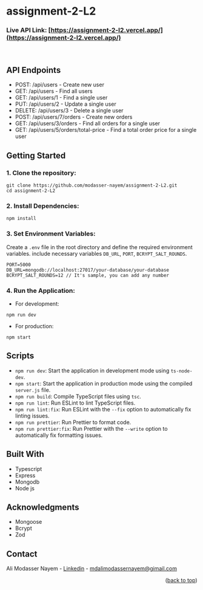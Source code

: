 # assignment-2-L2

### Live API Link: [https://assignment-2-l2.vercel.app/](https://assignment-2-l2.vercel.app/)

<br/>
<!-- ABOUT THE PROJECT -->

## API Endpoints

-  POST: /api/users - Create new user
-  GET: /api/users - Find all users
-  GET: /api/users/1 - Find a single user
-  PUT: /api/users/2 - Update a single user
-  DELETE: /api/users/3 - Delete a single user
-  POST: /api/users/7/orders - Create new orders
-  GET: /api/users/3/orders - Find all orders for a single user
-  GET: /api/users/5/orders/total-price - Find a total order price for a single user

## Getting Started

### 1. Clone the repository:

```tsx
git clone https://github.com/modasser-nayem/assignment-2-L2.git
cd assignment-2-L2
```

### 2. Install Dependencies:

```tsx
npm install
```

### 3. Set Environment Variables:

Create a `.env` file in the root directory and define the required environment variables. include necessary variables `DB_URL`, `PORT`, `BCRYPT_SALT_ROUNDS`.

```tsx
PORT=5000
DB_URL=mongodb://localhost:27017/your-database/your-database
BCRYPT_SALT_ROUNDS=12 // It's sample, you can add any number
```

### 4. Run the Application:

-  For development:

```tsx
npm run dev
```

-  For production:

```tsx
npm start
```

## Scripts

-  `npm run dev`: Start the application in development mode using `ts-node-dev`.
-  `npm start`: Start the application in production mode using the compiled `server.js` file.
-  `npm run build`: Compile TypeScript files using `tsc`.
-  `npm run lint`: Run ESLint to lint TypeScript files.
-  `npm run lint:fix`: Run ESLint with the `--fix` option to automatically fix linting issues.
-  `npm run prettier`: Run Prettier to format code.
-  `npm run prettier:fix`: Run Prettier with the `--write` option to automatically fix formatting issues.

## Built With

-  Typescript
-  Express
-  Mongodb
-  Node js

<!-- ACKNOWLEDGMENTS -->

## Acknowledgments

-  Mongoose
-  Bcrypt
-  Zod

<!-- CONTACT -->

## Contact

Ali Modasser Nayem - [Linkedin](https://www.linkedin.com/in/alimodassernayem/) - mdalimodassernayem@gimail.com

<p align="right">(<a href="#readme-top">back to top</a>)</p>
